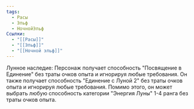 ```yaml
---
tags:
  - Расы
  - Эльф
  - НочнойЭльф
Ссылки:
  - "[[Расы]]"
  - "[[Эльф]]"
  - "[[Ночной эльф]]"
---
```

Лунное наследие:
Персонаж получает способность "Посвящение в Единение" без траты очков опыта и игнорируя любые требования. Он также получает способность "Единение с Луной 2" без траты очков опыта и игнорируя любые требования. Помимо этого, он может выбрать любую способность категории "Энергия Луны" 1-4 ранга без траты очков опыта. 







